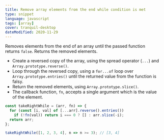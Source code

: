```yaml
---
title: Remove array elements from the end while condition is met
type: snippet
language: javascript
tags: [array]
cover: tranquil-desktop
dateModified: 2020-11-29
---
```


Removes elements from the end of an array until the passed function returns `false`.
Returns the removed elements.

- Create a reversed copy of the array, using the spread operator (`...`) and `Array.prototype.reverse()`.
- Loop through the reversed copy, using a `for...of` loop over `Array.prototype.entries()` until the returned value from the function is falsy.
- Return the removed elements, using `Array.prototype.slice()`.
- The callback function, `fn`, accepts a single argument which is the value of the element.

```js
const takeRightWhile = (arr, fn) => {
  for (const [i, val] of [...arr].reverse().entries())
    if (!fn(val)) return i === 0 ? [] : arr.slice(-i);
  return arr;
};

takeRightWhile([1, 2, 3, 4], n => n >= 3); // [3, 4]
```
